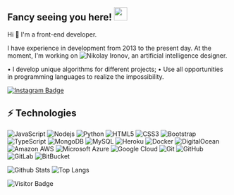 ## Fancy seeing you here! <img src="https://raw.githubusercontent.com/aemmadi/aemmadi/master/wave.gif" width="30px">

Hi 👋
I'm a front-end developer.

I have experience in development from 2013 to the present day.
At the moment, I'm working on ![Nikolay Ironov](https://ironov.ai/), an artificial intelligence designer.


• I develop unique algorithms for different projects;
• Use all opportunities in programming languages to realize the impossibility.

[![Instagram Badge](https://img.shields.io/badge/-tvoydrugvalera-purple?style=flat-square&logo=instagram&logoColor=white&link=https://instagram.com/tvoydrugvalera/)](https://instagram.com/tvoydrugvalera)


## ⚡ Technologies

![JavaScript](https://img.shields.io/badge/-JavaScript-black?style=flat-square&logo=javascript)
![Nodejs](https://img.shields.io/badge/-Nodejs-black?style=flat-square&logo=Node.js)
![Python](https://img.shields.io/badge/-Python-black?style=flat-square&logo=Python)
![HTML5](https://img.shields.io/badge/-HTML5-E34F26?style=flat-square&logo=html5&logoColor=white)
![CSS3](https://img.shields.io/badge/-CSS3-1572B6?style=flat-square&logo=css3)
![Bootstrap](https://img.shields.io/badge/-Bootstrap-563D7C?style=flat-square&logo=bootstrap)
![TypeScript](https://img.shields.io/badge/-TypeScript-007ACC?style=flat-square&logo=typescript)
![MongoDB](https://img.shields.io/badge/-MongoDB-black?style=flat-square&logo=mongodb)
![MySQL](https://img.shields.io/badge/-MySQL-black?style=flat-square&logo=mysql)
![Heroku](https://img.shields.io/badge/-Heroku-430098?style=flat-square&logo=heroku)
![Docker](https://img.shields.io/badge/-Docker-black?style=flat-square&logo=docker)
![DigitalOcean](https://img.shields.io/badge/-Digital%20Ocean-darkblue?style=flat-square&logo=digitalocean)
![Amazon AWS](https://img.shields.io/badge/Amazon%20AWS-232F3E?style=flat-square&logo=amazon-aws)
![Microsoft Azure](https://img.shields.io/badge/Microsoft%20Azure-232F7E?style=flat-square&logo=microsoft-azure)
![Google Cloud](https://img.shields.io/badge/Google%20Cloud-black?style=flat-square&logo=google-cloud)
![Git](https://img.shields.io/badge/-Git-black?style=flat-square&logo=git)
![GitHub](https://img.shields.io/badge/-GitHub-181717?style=flat-square&logo=github)
![GitLab](https://img.shields.io/badge/-GitLab-FCA121?style=flat-square&logo=gitlab)
![BitBucket](https://img.shields.io/badge/-BitBucket-darkblue?style=flat-square&logo=bitbucket)

![Github Stats](https://github-readme-stats.vercel.app/api?username=djmarvels&count_private=true&show_icons=true&include_all_commits=true)
![Top Langs](https://github-readme-stats.vercel.app/api/top-langs/?username=djmarvels&hide=TeX&layout=compact)

![Visitor Badge](https://visitor-badge.laobi.icu/badge?page_id=djmarvels)
